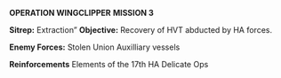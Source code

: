 **OPERATION WINGCLIPPER**
**MISSION 3**

**Sitrep:** Extraction”
**Objective:** Recovery of HVT abducted by HA forces. 

**Enemy Forces:**
Stolen Union Auxilliary vessels 

**Reinforcements**
Elements of the 17th HA Delicate Ops

